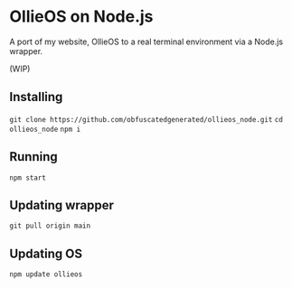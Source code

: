 # OllieOS on Node.js

A port of my website, OllieOS to a real terminal environment via a Node.js wrapper.

(WIP)

## Installing

`git clone https://github.com/obfuscatedgenerated/ollieos_node.git`
`cd ollieos_node`
`npm i`

## Running

`npm start`

## Updating wrapper

`git pull origin main`

## Updating OS

`npm update ollieos`
